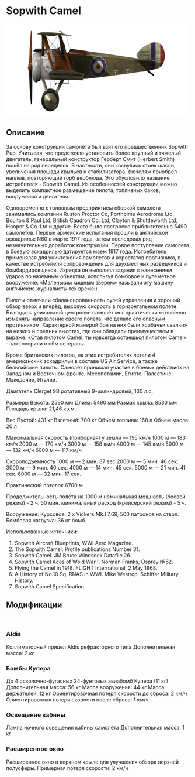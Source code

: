 ﻿# Sopwith Camel

![sopcamel](../images/sopcamel.png)

## Описание

За основу конструкции самолёта был взят его предшественник Sopwith Pup. Учитывая, что предстояло установить более крупный и тяжелый двигатель, генеральный конструктор Герберт Смит (Herbert Smith) пошёл на ряд переделок. В частности, они коснулись стоек шасси, увеличения площади крыльев и стабилизатора; фюзеляж приобрел наплыв, повторяющий горб верблюда. Это обусловило название истребителя - Sopwith Camel. Из особенностей конструкции можно выделить компактное размещение пилота, топливных баков, вооружения и двигателя.

Одновременно с головным предприятием сборкой самолета занимались компании Ruston Proctor Co, Portholme Aerodrome Ltd, Boulton & Paul Ltd, British Caudron Co. Ltd, Clayton & Shuttleworth Ltd, Hooper & Co. Ltd и другие. Всего было построено приблизительно 5490 самолетов. Первые армейские испытания прошли в английской эскадрилье N60 в марте 1917 года, затем последовал ряд незначительных доработок конструкции. Первое поступление самолета в боевую эскадрилью датируется маем 1917 года. Истребитель применялся для уничтожения самолетов и аэростатов противника, в качестве истребителя сопровождения для двухместных разведчиков и бомбардировщиков. Изредка он выполнял задания с нанесением ударов по наземным объектам, используя бомбовое и пулемётное вооружение. «Маленьким хищным зверем» называли эту машину английские журналисты тех времен.

Пилоты отмечали сбалансированность рулей управления и хороший обзор вверх и вперёд, высокую скорость в горизонтальном полёте. Благодаря уникальной центровке самолёт мог практически мгновенно изменять направление своего полета, что делало его опасным противником. Характерной манерой боя на них были «собачьи свалки» на низких и средних высотах, где они обладали преимуществом в вираже. «Став пилотом Camel, ты навсегда остаешься пилотом Camel» - так говорили о нём ветераны.

Кроме британских пилотов, на этих истребителях летали 4 американских эскадрильи в составе US Air Service, а также бельгийские пилоты. Самолёт принимал участие в боевых действиях на Западном и Восточном фронте, Месопотамии, Египте, Палестине, Македонии, Италии.
 

Двигатель
Clerget 9B ротативный 9-цилиндровый, 130 л.с.

Размеры
Высота: 2590 мм
Длина: 5490 мм
Размах крыла: 8530 мм
Площадь крыла: 21,46 кв.м.

Вес
Пустой: 431 кг
Взлетный: 700 кг
Объем топлива: 168 л
Объем масла: 20 л

Максимальная скорость (приборная)
у земли — 195 км/ч
1000 м — 183 км/ч
2000 м — 170 км/ч
3000 м — 158 км/ч
4000 м — 145 км/ч
5000 м — 132 км/ч
6000 м — 117 км/ч

Скороподъемность
1000 м — 2 мин. 37 sec
2000 м — 5 мин. 46 сек.
3000 м — 9 мин. 40 сек.
4000 м — 14 мин. 45 сек.
5000 м — 21 мин. 41 сек.
6000 м — 32 мин. 17 сек.

Практический потолок 6700 м

Продолжительность полёта на 1000 м
номинальная мощность (боевой режим) - 2 ч. 50 мин.
минимальный расход (крейсерский режим) - 5 ч.

Вооружение:
Курсовое: 2 х Vickers Mk.I 7.69, 500 патронов на ствол.
Бомбовая нагрузка: 36 кг бомб.

Использованные источники:
1) Sopwith Aircraft Blueprints, WWI Aero Magazine.
2) The Sopwith Camel. Profile publications Number 31.
3) Sopwith Camel.  JM Bruce Windsock Datafile 26.
4) Sopwith Camel Aces of Wold War I.  Norman Franks,  Osprey №52.
5) Flying the Camel in 1918. FLIGHT International, 2 May 1968.
6) A History of No.10 Sq. RNAS in WWI. Mike Westrop, Schiffer Military History.
7) Sopwith Camel Specification.

## Модификации
﻿

### Aldis

Коллиматорный прицел Aldis рефракторного типа
Дополнительная масса: 2 кг
﻿

### Бомбы Купера

До 4 осколочно-фугасных 24-фунтовых авиабомб Купера (11 кг)
Дополнительная масса: 56 кг
Масса вооружения: 44 кг
Масса держателей: 12 кг
Ориентировочная потеря скорости до сброса: 2 км/ч
Ориентировочная потеря скорости после сброса: 1 км/ч﻿

### Освещение кабины

Лампа ночного освещения кабины самолёта
Дополнительная масса: 1 кг
﻿

### Расширенное окно

Расширенное окно в верхнем крыле для улучшения обзора верхней полусферы.
Примерная потеря скорости: 2 км/ч
